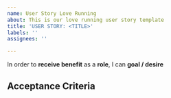 ```yaml
---
name: User Story Love Running
about: This is our love running user story template
title: 'USER STORY: <TITLE>'
labels: ''
assignees: ''

---
```


In order to **receive benefit** as a **role**, I can **goal / desire**
## Acceptance Criteria
